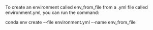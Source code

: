 To create an environment called env_from_file from a .yml file called environment.yml, you can run the command:

conda env create --file environment.yml --name env_from_file